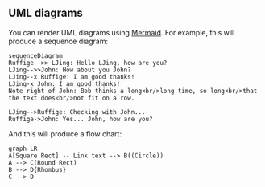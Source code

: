 ## UML diagrams

You can render UML diagrams using [Mermaid](https://mermaidjs.github.io/). For example, this will produce a sequence diagram:

```mermaid
sequenceDiagram
Ruffige ->> LJing: Hello LJing, how are you?
LJing-->>John: How about you John?
LJing--x Ruffige: I am good thanks!
LJing-x John: I am good thanks!
Note right of John: Bob thinks a long<br/>long time, so long<br/>that the text does<br/>not fit on a row.

LJing-->Ruffige: Checking with John...
Ruffige->John: Yes... John, how are you?
```

And this will produce a flow chart:

```mermaid
graph LR
A[Square Rect] -- Link text --> B((Circle))
A --> C(Round Rect)
B --> D{Rhombus}
C --> D
```
